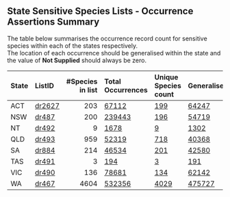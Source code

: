 ## State Sensitive Species Lists - Occurrence Assertions Summary 

 The table below summarises the occurrence record count for sensitive species                    within each of the states respectively.  
 The location of each occurrence should be generalised within the state                   and the value of **Not Supplied** should always be zero. 

| State   | ListID                                                             |   #Species in list | Total Occurrences                                                                                                                        | Unique Species count                                                                                    | Generalised                                                                                                                                                         | Already Generalised                                                                                                                                                       |  Not Supplied                                                                                                                                          |
|:--------|:-------------------------------------------------------------------|-------------------:|:-----------------------------------------------------------------------------------------------------------------------------------------|:--------------------------------------------------------------------------------------------------------|:--------------------------------------------------------------------------------------------------------------------------------------------------------------------|:--------------------------------------------------------------------------------------------------------------------------------------------------------------------------|:-------------------------------------------------------------------------------------------------------------------------------------------------------|
| ACT     | [dr2627](https://api.ala.org.au/specieslist/ws/speciesList/dr2627) |                203 | [67112](https://api.ala.org.au/occurrences/occurrences/search?q=species_list_uid%3Adr2627&fq=state%3A%22Australian+Capital+Territory%22) | [199](https://api.ala.org.au/occurrences/occurrences/facets?q=species_list_uid%3Adr2627&facets=species) | [64247](https://api.ala.org.au/occurrences/occurrences/search?q=species_list_uid%3Adr2627&fq=sensitive%3Ageneralised&fq=state%3A%22Australian+Capital+Territory%22) | [2865](https://api.ala.org.au/occurrences/occurrences/search?q=species_list_uid%3Adr2627&fq=sensitive%3AalreadyGeneralised&fq=state%3A%22Australian+Capital+Territory%22) | [0](https://api.ala.org.au/occurrences/occurrences/search?q=species_list_uid%3Adr2627&fq=-sensitive%3A*&fq=state%3A%22Australian+Capital+Territory%22) |
| NSW     | [dr487](https://api.ala.org.au/specieslist/ws/speciesList/dr487)   |                200 | [239443](https://api.ala.org.au/occurrences/occurrences/search?q=species_list_uid%3Adr487&fq=state%3A%22New+South+Wales%22)              | [196](https://api.ala.org.au/occurrences/occurrences/facets?q=species_list_uid%3Adr487&facets=species)  | [54719](https://api.ala.org.au/occurrences/occurrences/search?q=species_list_uid%3Adr487&fq=sensitive%3Ageneralised&fq=state%3A%22New+South+Wales%22)               | [184724](https://api.ala.org.au/occurrences/occurrences/search?q=species_list_uid%3Adr487&fq=sensitive%3AalreadyGeneralised&fq=state%3A%22New+South+Wales%22)             | [0](https://api.ala.org.au/occurrences/occurrences/search?q=species_list_uid%3Adr487&fq=-sensitive%3A*&fq=state%3A%22New+South+Wales%22)               |
| NT      | [dr492](https://api.ala.org.au/specieslist/ws/speciesList/dr492)   |                  9 | [1678](https://api.ala.org.au/occurrences/occurrences/search?q=species_list_uid%3Adr492&fq=state%3A%22Northern+Territory%22)             | [9](https://api.ala.org.au/occurrences/occurrences/facets?q=species_list_uid%3Adr492&facets=species)    | [1302](https://api.ala.org.au/occurrences/occurrences/search?q=species_list_uid%3Adr492&fq=sensitive%3Ageneralised&fq=state%3A%22Northern+Territory%22)             | [376](https://api.ala.org.au/occurrences/occurrences/search?q=species_list_uid%3Adr492&fq=sensitive%3AalreadyGeneralised&fq=state%3A%22Northern+Territory%22)             | [0](https://api.ala.org.au/occurrences/occurrences/search?q=species_list_uid%3Adr492&fq=-sensitive%3A*&fq=state%3A%22Northern+Territory%22)            |
| QLD     | [dr493](https://api.ala.org.au/specieslist/ws/speciesList/dr493)   |                959 | [52319](https://api.ala.org.au/occurrences/occurrences/search?q=species_list_uid%3Adr493&fq=state%3A%22Queensland%22)                    | [718](https://api.ala.org.au/occurrences/occurrences/facets?q=species_list_uid%3Adr493&facets=species)  | [40368](https://api.ala.org.au/occurrences/occurrences/search?q=species_list_uid%3Adr493&fq=sensitive%3Ageneralised&fq=state%3A%22Queensland%22)                    | [11951](https://api.ala.org.au/occurrences/occurrences/search?q=species_list_uid%3Adr493&fq=sensitive%3AalreadyGeneralised&fq=state%3A%22Queensland%22)                   | [0](https://api.ala.org.au/occurrences/occurrences/search?q=species_list_uid%3Adr493&fq=-sensitive%3A*&fq=state%3A%22Queensland%22)                    |
| SA      | [dr884](https://api.ala.org.au/specieslist/ws/speciesList/dr884)   |                214 | [46534](https://api.ala.org.au/occurrences/occurrences/search?q=species_list_uid%3Adr884&fq=state%3A%22South+Australia%22)               | [201](https://api.ala.org.au/occurrences/occurrences/facets?q=species_list_uid%3Adr884&facets=species)  | [42580](https://api.ala.org.au/occurrences/occurrences/search?q=species_list_uid%3Adr884&fq=sensitive%3Ageneralised&fq=state%3A%22South+Australia%22)               | [3954](https://api.ala.org.au/occurrences/occurrences/search?q=species_list_uid%3Adr884&fq=sensitive%3AalreadyGeneralised&fq=state%3A%22South+Australia%22)               | [0](https://api.ala.org.au/occurrences/occurrences/search?q=species_list_uid%3Adr884&fq=-sensitive%3A*&fq=state%3A%22South+Australia%22)               |
| TAS     | [dr491](https://api.ala.org.au/specieslist/ws/speciesList/dr491)   |                  3 | [194](https://api.ala.org.au/occurrences/occurrences/search?q=species_list_uid%3Adr491&fq=state%3A%22Tasmania%22)                        | [3](https://api.ala.org.au/occurrences/occurrences/facets?q=species_list_uid%3Adr491&facets=species)    | [191](https://api.ala.org.au/occurrences/occurrences/search?q=species_list_uid%3Adr491&fq=sensitive%3Ageneralised&fq=state%3A%22Tasmania%22)                        | [3](https://api.ala.org.au/occurrences/occurrences/search?q=species_list_uid%3Adr491&fq=sensitive%3AalreadyGeneralised&fq=state%3A%22Tasmania%22)                         | [0](https://api.ala.org.au/occurrences/occurrences/search?q=species_list_uid%3Adr491&fq=-sensitive%3A*&fq=state%3A%22Tasmania%22)                      |
| VIC     | [dr490](https://api.ala.org.au/specieslist/ws/speciesList/dr490)   |                136 | [78681](https://api.ala.org.au/occurrences/occurrences/search?q=species_list_uid%3Adr490&fq=state%3A%22Victoria%22)                      | [134](https://api.ala.org.au/occurrences/occurrences/facets?q=species_list_uid%3Adr490&facets=species)  | [62142](https://api.ala.org.au/occurrences/occurrences/search?q=species_list_uid%3Adr490&fq=sensitive%3Ageneralised&fq=state%3A%22Victoria%22)                      | [16539](https://api.ala.org.au/occurrences/occurrences/search?q=species_list_uid%3Adr490&fq=sensitive%3AalreadyGeneralised&fq=state%3A%22Victoria%22)                     | [0](https://api.ala.org.au/occurrences/occurrences/search?q=species_list_uid%3Adr490&fq=-sensitive%3A*&fq=state%3A%22Victoria%22)                      |
| WA      | [dr467](https://api.ala.org.au/specieslist/ws/speciesList/dr467)   |               4604 | [532356](https://api.ala.org.au/occurrences/occurrences/search?q=species_list_uid%3Adr467&fq=state%3A%22Western+Australia%22)            | [4029](https://api.ala.org.au/occurrences/occurrences/facets?q=species_list_uid%3Adr467&facets=species) | [475727](https://api.ala.org.au/occurrences/occurrences/search?q=species_list_uid%3Adr467&fq=sensitive%3Ageneralised&fq=state%3A%22Western+Australia%22)            | [49465](https://api.ala.org.au/occurrences/occurrences/search?q=species_list_uid%3Adr467&fq=sensitive%3AalreadyGeneralised&fq=state%3A%22Western+Australia%22)            | [7164](https://api.ala.org.au/occurrences/occurrences/search?q=species_list_uid%3Adr467&fq=-sensitive%3A*&fq=state%3A%22Western+Australia%22)          |
